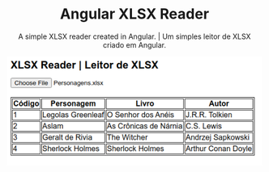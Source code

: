 <h1 align="center">
    Angular XLSX Reader
</h1>

<p align="center">
  A simple XLSX reader created in Angular. | Um simples leitor de XLSX criado em Angular.
</p>

<p align="center">
  <kbd>
    <img alt="Angular XLSX Reader" src="angular-xlsx-reader.png">
  </kbd>
</p>
